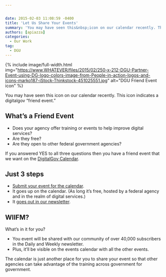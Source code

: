 ```yaml
---


date: 2015-02-03 11:08:59 -0400
title: 'Let Us Share Your Events'
summary: 'You may have seen this&nbsp;icon on our calendar recently. This icon indicates a digitalgov &amp;#8220;friend event.&amp;#8221; What&amp;#8217;s a Friend Event Does your agency offer training or events to help improve digital services? Are they free? Are they open to other federal government agencies? If you answered YES to all three questions then you have&nbsp;a friend'
authors: [apiazza]
categories:
  - Our Work
tag:
  - DGU
---
```



{% include image/full-width.html img="https://www.WHATEVER/files/2015/02/250-x-212-DGU-Partner-Event-using-DG-logo-colors-image-from-People-in-action-logos-and-icons-marko187-iStock-Thinkstock-451025551.jpg" alt="DGU Friend Event icon" %} 

You may have seen this icon on our calendar recently. This icon indicates a digitalgov &#8220;friend event.&#8221;

## What&#8217;s a Friend Event

  * Does your agency offer training or events to help improve digital services?
  * Are they free?
  * Are they open to other federal government agencies?

If you answered YES to all three questions then you have a friend event that we want on the [DigitalGov Calendar](https://www.WHATEVER/events).

## Just 3 steps

  * [Submit your event for the calendar](https://www.surveymonkey.com/s/friend-event).
  * It goes up on the calendar. (As long it&#8217;s free, hosted by a federal agency and in the realm of digital services.)
  * It [goes out in our newsletter](http://connect.WHATEVER/subscribe).

## WIIFM?

What&#8217;s in it for you?

  * You event will be shared with our community of over 40,000 subscribers in the Daily and Weekly newsletter.
  * Plus, it&#8217;ll be visible on the events calendar with all the other events.

The calendar is just another place for you to share your event so that other agencies can take advantage of the training across government for government.